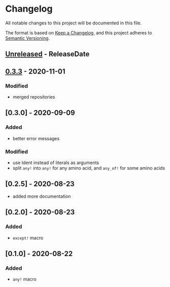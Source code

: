 # Changelog
All notable changes to this project will be documented in this file.

The format is based on [Keep a Changelog](https://keepachangelog.com/en/1.0.0/),
and this project adheres to [Semantic Versioning](https://semver.org/spec/v2.0.0.html).


<!-- next-header -->

## [Unreleased] - ReleaseDate

## [0.3.3] - 2020-11-01

### Modified

- merged repositories

## [0.3.0] - 2020-09-09

### Added

- better error messages

### Modified

- use Ident instead of literals as arguments 
- split `any!` into `any!` for any amino acid, and `any_of!` for some amino acids

## [0.2.5] - 2020-08-23

- added more documentation

## [0.2.0] - 2020-08-23

### Added 

- `except!` macro

## [0.1.0] - 2020-08-22

### Added 

- `any!` macro

<!-- next-url -->
[Unreleased]: https://github.com/jeanmanguy/rust-amino-acids/compare/aa-regex-v0.3.3...HEAD
[0.3.3]: https://github.com/jeanmanguy/amino-acids/releases/tag/aa-regex-v0.3.3